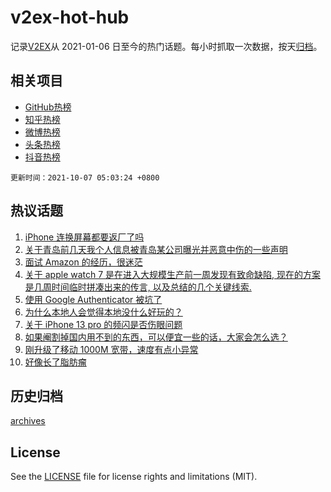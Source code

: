 # v2ex-hot-hub

 记录[V2EX](https://www.v2ex.com/)从 2021-01-06 日至今的热门话题。每小时抓取一次数据，按天[归档](archives)。
 
 ## 相关项目

- [GitHub热榜](https://github.com/snaildev/github-hot-hub)
- [知乎热榜](https://github.com/snaildev/zhihu-hot-hub)
- [微博热榜](https://github.com/snaildev/weibo-hot-hub)
- [头条热榜](https://github.com/snaildev/toutiao-hot-hub)
- [抖音热榜](https://github.com/snaildev/douyin-hot-hub)


 `更新时间：2021-10-07 05:03:24 +0800`

## 热议话题

1. [iPhone 连换屏幕都要返厂了吗](https://www.v2ex.com/t/806087)
1. [关于青岛前几天我个人信息被青岛某公司曝光并恶意中伤的一些声明](https://www.v2ex.com/t/806072)
1. [面试 Amazon 的经历，很迷茫](https://www.v2ex.com/t/806050)
1. [关于 apple watch 7 是在进入大规模生产前一周发现有致命缺陷, 现在的方案是几周时间临时拼凑出来的传言, 以及总结的几个关键线索.](https://www.v2ex.com/t/806039)
1. [使用 Google Authenticator 被坑了](https://www.v2ex.com/t/806112)
1. [为什么本地人会觉得本地没什么好玩的？](https://www.v2ex.com/t/806053)
1. [关于 iPhone 13 pro 的频闪是否伤眼问题](https://www.v2ex.com/t/806067)
1. [如果阉割掉国内用不到的东西，可以便宜一些的话，大家会怎么选？](https://www.v2ex.com/t/806052)
1. [刚升级了移动 1000M 宽带，速度有点小异常](https://www.v2ex.com/t/806095)
1. [好像长了脂肪瘤](https://www.v2ex.com/t/806038)

## 历史归档

[archives](archives)

## License

See the [LICENSE](LICENSE) file for license rights and limitations (MIT).

